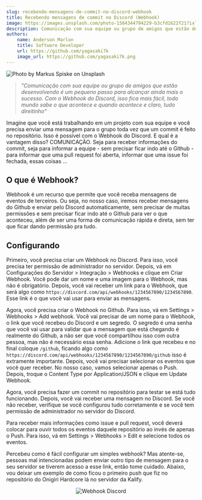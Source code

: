 ```yaml
---
slug: recebendo-mensagens-de-commit-no-discord-webhook
title: Recebendo mensagens de commit no Discord (Webhook)
image: https://images.unsplash.com/photo-1584344794229-b3cfd1622f21?ixlib=rb-4.0.3&ixid=MnwxMjA3fDB8MHxwaG90by1wYWdlfHx8fGVufDB8fHx8&auto=format&fit=crop&w=871&q=80
description: Comunicação com sua equipe ou grupo de amigos que estão desenvolvendo é um pequeno passo para alcançar ainda mais o sucesso. Com o Webhook do Discord, isso fica mais fácil, todo mundo sabe o que acontece e quando acontece e claro, tudo direitinho
authors:
    name: Anderson Marlon
    title: Software Developer
    url: https://github.com/yagasaki7k
    image_url: https://github.com/yagasaki7k.png
---
```


![](https://images.unsplash.com/photo-1584344794229-b3cfd1622f21?ixlib=rb-4.0.3&ixid=MnwxMjA3fDB8MHxwaG90by1wYWdlfHx8fGVufDB8fHx8&auto=format&fit=crop&w=871&q=80 "Photo by Markus Spiske on Unsplash")

> _"Comunicação com sua equipe ou grupo de amigos que estão desenvolvendo é um pequeno passo para alcançar ainda mais o sucesso. Com o Webhook do Discord, isso fica mais fácil, todo mundo sabe o que acontece e quando acontece e claro, tudo direitinho"_

Imagine que você está trabalhando em um projeto com sua equipe e você precisa enviar uma mensagem para o grupo toda vez que um commit é feito no repositório. Isso é possível com o Webhook do Discord. E qual é a vantagem disso? COMUNICAÇÃO. Seja para receber informações do commit, seja para informar a equipe - sem precisar ficar indo até o Github - para informar que uma pull request foi aberta, informar que uma issue foi fechada, essas coisas ...

## O que é Webhook?

Webhook é um recurso que permite que você receba mensagens de eventos de terceiros. Ou seja, no nosso caso, iremos receber mensagens do Github e enviar pelo Discord automaticamente, sem precisar de muitas permissões e sem precisar ficar indo até o Github para ver o que aconteceu, além de ser uma forma de comunicação rápida e direta, sem ter que ficar dando permissão pra tudo.

## Configurando

Primeiro, você precisa criar um Webhook no Discord. Para isso, você precisa ter permissão de administrador no servidor. Depois, vá em Configurações do Servidor > Integração > Webhooks e clique em Criar Webhook. Você pode dar um nome e uma imagem para o Webhook, mas não é obrigatório. Depois, você vai receber um link para o Webhook, que será algo como `https://discord.com/api/webhooks/1234567890/1234567890`. Esse link é o que você vai usar para enviar as mensagens.

Agora, você precisa criar o Webhook no Github. Para isso, vá em Settings > Webhooks > Add webhook. Você vai precisar de um nome para o Webhook, o link que você recebeu do Discord e um segredo. O segredo é uma senha que você vai usar para validar que a mensagem que está chegando é realmente do Github, a não ser que você compartilhou isso com outra pessoa, mas não é necessário essa senha. Adicione o link que recebeu e no final coloque `/github`, ficando algo como `https://discord.com/api/webhooks/1234567890/1234567890/github` isso é extramente importante. Depois, você vai precisar selecionar os eventos que você quer receber. No nosso caso, vamos selecionar apenas o Push. Depois, troque o Content Type por Application/JSON e clique em Update Webhook.

Agora, você precisa fazer um commit no repositório para testar se está tudo funcionando. Depois, você vai receber uma mensagem no Discord. Se você não receber, verifique se você configurou tudo corretamente e se você tem permissão de administrador no servidor do Discord.

Para receber mais informações como issue e pull request, você deverá colocar para ouvir todos os eventos daquele repositório ao invés de apenas o Push. Para isso, vá em Settings > Webhooks > Edit e selecione todos os eventos.

Percebeu como é fácil configurar um simples webhook? Mas atente-se, pessoas mal intencionadas podem enviar outro tipo de mensagem para o seu servidor se tiverem acesso a esse link, então tome cuidado. Abaixo, vou deixar um exemplo de como ficou o primeiro push que fiz no repositório do Onigiri Hardcore lá no servidor da Kalify.

<p align="center"><img src="https://user-images.githubusercontent.com/23272064/219360650-94538eef-075e-45e1-bba4-6aa4db759ea5.png" alt="Webhook Discord"/></p>
